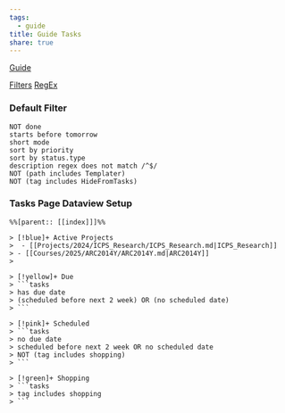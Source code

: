 ```yaml
---
tags:
  - guide
title: Guide Tasks
share: true
---
```

[Guide](https://publish.obsidian.md/tasks/Introduction)

[Filters](https://publish.obsidian.md/tasks/Queries/Filters)
[RegEx](https://publish.obsidian.md/tasks/Queries/Regular+Expressions)

### Default Filter
```
NOT done
starts before tomorrow
short mode
sort by priority
sort by status.type
description regex does not match /^$/
NOT (path includes Templater)
NOT (tag includes HideFromTasks)
```

### Tasks Page Dataview Setup

```
%%[parent:: [[index]]]%%

> [!blue]+ Active Projects
>  - [[Projects/2024/ICPS_Research/ICPS_Research.md|ICPS_Research]]
> - [[Courses/2025/ARC2014Y/ARC2014Y.md|ARC2014Y]]
> 

> [!yellow]+ Due
> ```tasks
> has due date
> (scheduled before next 2 week) OR (no scheduled date)
> ```

> [!pink]+ Scheduled
> ```tasks
> no due date
> scheduled before next 2 week OR no scheduled date
> NOT (tag includes shopping)
> ```

> [!green]+ Shopping
> ```tasks
> tag includes shopping
> ```

```
